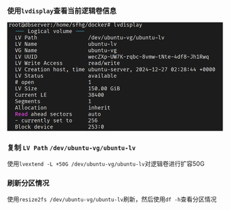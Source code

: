 ### 使用`lvdisplay`查看当前逻辑卷信息

![逻辑卷信息](../assets/2024-12-27-15-21-19-image.png)

### 复制 `LV Path` `/dev/ubuntu-vg/ubuntu-lv`

使用` lvextend -L +50G /dev/ubuntu-vg/ubuntu-lv `对逻辑卷进行扩容50G

### 刷新分区情况

使用` resize2fs /dev/ubuntu-vg/ubuntu-lv `刷新，然后使用` df -h `查看分区情况
